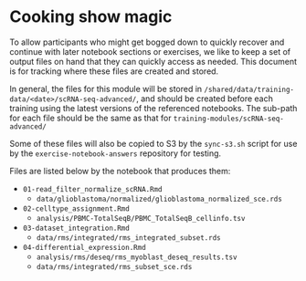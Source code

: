 # Cooking show magic

To allow participants who might get bogged down to quickly recover and continue with later notebook sections or exercises, we like to keep a set of output files on hand that they can quickly access as needed. 
This document is for tracking where these files are created and stored.

In general, the files for this module will be stored in `/shared/data/training-data/<date>/scRNA-seq-advanced/`, and should be created before each training using the latest versions of the referenced notebooks. 
The sub-path for each file should be the same as that for `training-modules/scRNA-seq-advanced/`

Some of these files will also be copied to S3 by the `sync-s3.sh` script for use by the `exercise-notebook-answers` repository for testing.

Files are listed below by the notebook that produces them:

- `01-read_filter_normalize_scRNA.Rmd`
  - `data/glioblastoma/normalized/glioblastoma_normalized_sce.rds`
- `02-celltype_assignment.Rmd`
  - `analysis/PBMC-TotalSeqB/PBMC_TotalSeqB_cellinfo.tsv`
- `03-dataset_integration.Rmd` 
  - `data/rms/integrated/rms_integrated_subset.rds`
- `04-differential_expression.Rmd`
  - `analysis/rms/deseq/rms_myoblast_deseq_results.tsv`
  - `data/rms/integrated/rms_subset_sce.rds`
  
